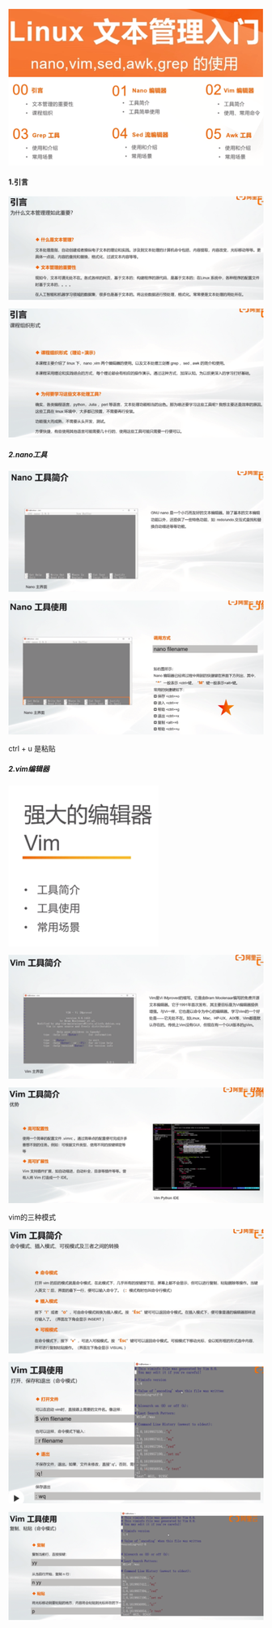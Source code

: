![image-20210624183714923](img/image-20210624183714923.png) ![image-20210624183739905](img/image-20210624183739905.png) 

#### 1.引言

![image-20210624184323282](img/image-20210624184323282.png)



![image-20210624184512416](img/image-20210624184512416.png)



##### 2.nano工具

![image-20210624184707117](img/image-20210624184707117.png)

![image-20210624184724287](img/image-20210624184724287.png)

ctrl + u 是粘贴



##### 2.vim编辑器

![image-20210624185510859](img/image-20210624185510859.png)

![image-20210624185520525](img/image-20210624185520525.png)

![image-20210624185608656](img/image-20210624185608656.png)

vim的三种模式

![image-20210624185719303](img/image-20210624185719303.png)

![image-20210624190329288](img/image-20210624190329288.png)

![image-20210624190613349](img/image-20210624190613349.png)

